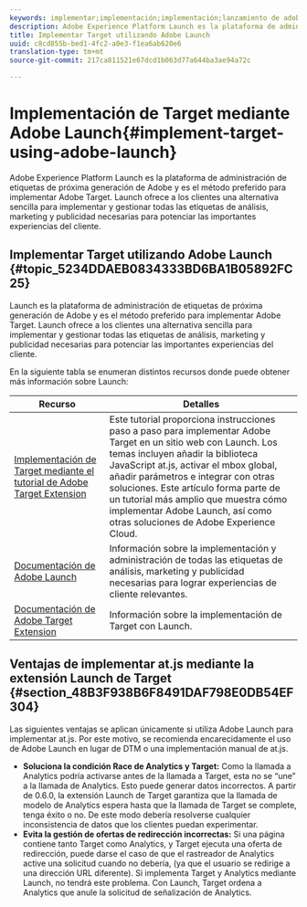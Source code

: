```yaml
---
keywords: implementar;implementación;implementación;lanzamiento de adobe;lanzamiento;carrera;redirección;lanzamiento de la plataforma de experiencia
description: Adobe Experience Platform Launch es la plataforma de administración de etiquetas de próxima generación de Adobe y es el método preferido para implementar Adobe Target. Launch ofrece a los clientes una alternativa sencilla para implementar y gestionar todas las etiquetas de análisis, marketing y publicidad necesarias para potenciar las importantes experiencias del cliente.
title: Implementar Target utilizando Adobe Launch
uuid: c8cd855b-bed1-4fc2-a0e3-f1ea6ab620e6
translation-type: tm+mt
source-git-commit: 217ca811521e67dcd1b063d77a644ba3ae94a72c

---
```



# Implementación de Target mediante Adobe Launch{#implement-target-using-adobe-launch}

Adobe Experience Platform Launch es la plataforma de administración de etiquetas de próxima generación de Adobe y es el método preferido para implementar Adobe Target. Launch ofrece a los clientes una alternativa sencilla para implementar y gestionar todas las etiquetas de análisis, marketing y publicidad necesarias para potenciar las importantes experiencias del cliente.

## Implementar Target utilizando Adobe Launch {#topic_5234DDAEB0834333BD6BA1B05892FC25}

Launch es la plataforma de administración de etiquetas de próxima generación de Adobe y es el método preferido para implementar Adobe Target. Launch ofrece a los clientes una alternativa sencilla para implementar y gestionar todas las etiquetas de análisis, marketing y publicidad necesarias para potenciar las importantes experiencias del cliente.

En la siguiente tabla se enumeran distintos recursos donde puede obtener más información sobre Launch:

| Recurso | Detalles |
|--- |--- |
| [Implementación de Target mediante el tutorial de Adobe Target Extension](https://docs.adobe.com/content/help/en/experience-cloud/implementing-in-websites-with-launch/implement-solutions/target.html) | Este tutorial proporciona instrucciones paso a paso para implementar Adobe Target en un sitio web con Launch. Los temas incluyen añadir la biblioteca JavaScript at.js, activar el mbox global, añadir parámetros e integrar con otras soluciones. Este artículo forma parte de un tutorial más amplio que muestra cómo implementar Adobe Launch, así como otras soluciones de Adobe Experience Cloud. |
| [Documentación de Adobe Launch](https://docs.adobe.com/content/help/en/launch/using/intro/get-started/quick-start.html) | Información sobre la implementación y administración de todas las etiquetas de análisis, marketing y publicidad necesarias para lograr experiencias de cliente relevantes. |
| [Documentación de Adobe Target Extension](https://docs.adobe.com/content/help/en/launch/using/extensions-ref/adobe-extension/target-extension/overview.html) | Información sobre la implementación de Target con Launch. |

## Ventajas de implementar at.js mediante la extensión Launch de Target {#section_48B3F938B6F8491DAF798E0DB54EF304}

Las siguientes ventajas se aplican únicamente si utiliza Adobe Launch para implementar at.js. Por este motivo, se recomienda encarecidamente el uso de Adobe Launch en lugar de DTM o una implementación manual de at.js.

* **Soluciona la condición Race de Analytics y Target:** Como la llamada a Analytics podría activarse antes de la llamada a Target, esta no se “une” a la llamada de Analytics. Esto puede generar datos incorrectos. A partir de 0.6.0, la extensión Launch de Target garantiza que la llamada de modelo de Analytics espera hasta que la llamada de Target se complete, tenga éxito o no. De este modo debería resolverse cualquier inconsistencia de datos que los clientes puedan experimentar.
* **Evita la gestión de ofertas de redirección incorrectas:** Si una página contiene tanto Target como Analytics, y Target ejecuta una oferta de redirección, puede darse el caso de que el rastreador de Analytics active una solicitud cuando no debería, (ya que el usuario se redirige a una dirección URL diferente). Si implementa Target y Analytics mediante Launch, no tendrá este problema. Con Launch, Target ordena a Analytics que anule la solicitud de señalización de Analytics.

